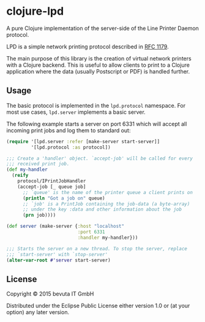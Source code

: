 # clojure-lpd

A pure Clojure implementation of the server-side of the Line Printer
Daemon protocol.

LPD is a simple network printing protocol described in
[RFC 1179](https://www.ietf.org/rfc/rfc1179.txt). 

The main purpose of this library is the creation of virtual network
printers with a Clojure backend. This is useful to allow clients to
print to a Clojure application where the data (usually Postscript or
PDF) is handled further.

## Usage

The basic protocol is implemented in the `lpd.protocol` namespace. For
most use cases, `lpd.server` implements a basic server.

The following example starts a server on port 6331 which will accept
all incoming print jobs and log them to standard out:

```clojure
(require '[lpd.server :refer [make-server start-server]]
         '[lpd.protocol :as protocol])

;;; Create a 'handler' object. `accept-job' will be called for every
;;; received print job.
(def my-handler
  (reify
    protocol/IPrintJobHandler
    (accept-job [_ queue job]
      ;; `queue' is the name of the printer queue a client prints on
      (println "Got a job on" queue)
      ;; `job' is a PrintJob containing the job-data (a byte-array)
      ;; under the key :data and other information about the job
      (prn job))))

(def server (make-server {:host "localhost"
                          :port 6331
                          :handler my-handler}))

;;; Starts the server on a new thread. To stop the server, replace
;;; `start-server' with `stop-server'
(alter-var-root #'server start-server)
```

## License

Copyright © 2015 bevuta IT GmbH

Distributed under the Eclipse Public License either version 1.0 or (at
your option) any later version.
